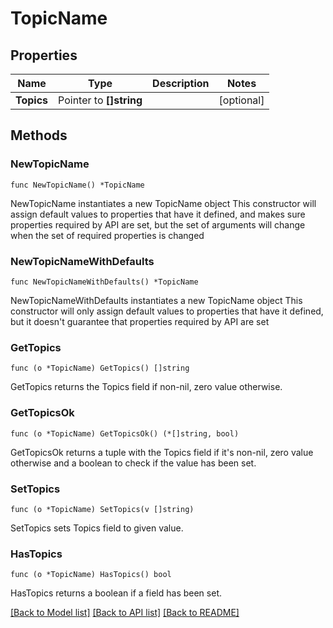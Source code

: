 # TopicName

## Properties

Name | Type | Description | Notes
------------ | ------------- | ------------- | -------------
**Topics** | Pointer to **[]string** |  | [optional] 

## Methods

### NewTopicName

`func NewTopicName() *TopicName`

NewTopicName instantiates a new TopicName object
This constructor will assign default values to properties that have it defined,
and makes sure properties required by API are set, but the set of arguments
will change when the set of required properties is changed

### NewTopicNameWithDefaults

`func NewTopicNameWithDefaults() *TopicName`

NewTopicNameWithDefaults instantiates a new TopicName object
This constructor will only assign default values to properties that have it defined,
but it doesn't guarantee that properties required by API are set

### GetTopics

`func (o *TopicName) GetTopics() []string`

GetTopics returns the Topics field if non-nil, zero value otherwise.

### GetTopicsOk

`func (o *TopicName) GetTopicsOk() (*[]string, bool)`

GetTopicsOk returns a tuple with the Topics field if it's non-nil, zero value otherwise
and a boolean to check if the value has been set.

### SetTopics

`func (o *TopicName) SetTopics(v []string)`

SetTopics sets Topics field to given value.

### HasTopics

`func (o *TopicName) HasTopics() bool`

HasTopics returns a boolean if a field has been set.


[[Back to Model list]](../README.md#documentation-for-models) [[Back to API list]](../README.md#documentation-for-api-endpoints) [[Back to README]](../README.md)


